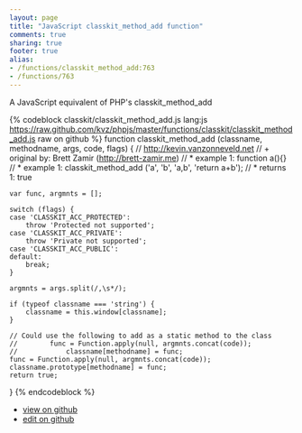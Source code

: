 ```yaml
---
layout: page
title: "JavaScript classkit_method_add function"
comments: true
sharing: true
footer: true
alias:
- /functions/classkit_method_add:763
- /functions/763
---
```

A JavaScript equivalent of PHP's classkit_method_add

{% codeblock classkit/classkit_method_add.js lang:js https://raw.github.com/kvz/phpjs/master/functions/classkit/classkit_method_add.js raw on github %}
function classkit_method_add (classname, methodname, args, code, flags) {
    // http://kevin.vanzonneveld.net
    // +   original by: Brett Zamir (http://brett-zamir.me)
    // *     example 1: function a(){}
    // *     example 1: classkit_method_add ('a', 'b', 'a,b', 'return a+b');
    // *     returns 1: true

    var func, argmnts = [];

    switch (flags) {
    case 'CLASSKIT_ACC_PROTECTED':
        throw 'Protected not supported';
    case 'CLASSKIT_ACC_PRIVATE':
        throw 'Private not supported';
    case 'CLASSKIT_ACC_PUBLIC':
    default:
        break;
    }

    argmnts = args.split(/,\s*/);

    if (typeof classname === 'string') {
        classname = this.window[classname];
    }

    // Could use the following to add as a static method to the class
    //        func = Function.apply(null, argmnts.concat(code));
    //            classname[methodname] = func;
    func = Function.apply(null, argmnts.concat(code));
    classname.prototype[methodname] = func;
    return true;
}
{% endcodeblock %}

 - [view on github](https://github.com/kvz/phpjs/blob/master/functions/classkit/classkit_method_add.js)
 - [edit on github](https://github.com/kvz/phpjs/edit/master/functions/classkit/classkit_method_add.js)
